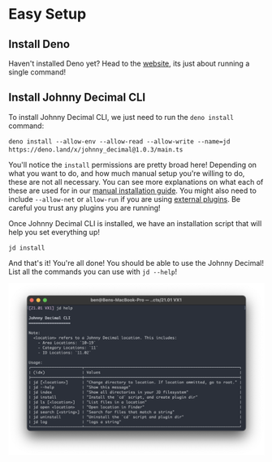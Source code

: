 # Easy Setup

## Install Deno

Haven't installed Deno yet? Head to the [website](https://deno.land/#installation), its just about running a single command! 

## Install Johnny Decimal CLI

To install Johnny Decimal CLI, we just need to run the `deno install` command:

```
deno install --allow-env --allow-read --allow-write --name=jd https://deno.land/x/johnny_decimal@1.0.3/main.ts
```

You'll notice the `install` permissions are pretty broad here! Depending on what you want to do, and how much manual setup you're willing to do, these are not all necessary. You can see more explanations on what each of these are used for in our [manual installation guide](./setup_manually). You might also need to include `--allow-net` or `allow-run` if you are using [external plugins](https://johnny.bpev.me/guide/plugins/plugin_usage.html#enabling-plugins). Be careful you trust any plugins you are running!

Once Johnny Decimal CLI is installed, we have an installation script that will help you set everything up!

```
jd install
```

And that's it!  You're all done! You should be able to use the Johnny Decimal!  List all the commands you can use with `jd --help`!

![Using Johnny Decimal](../assets/screenshots/screenshot-help.png)
